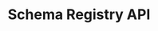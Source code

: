 ---
title: Schema Registry API
description: Manage Experience Data Model (XDM) schemas.
openAPISpec: https://raw.githubusercontent.com/AdobeDocs/experience-platform-apis/main/src/swagger-specs/schema-registry.yaml
keywords: 
  - Experience Platform
  - API Documentation
  - JavaScript
--- 